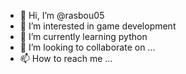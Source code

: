 - 👋 Hi, I’m @rasbou05
- 👀 I’m interested in game development
- 🌱 I’m currently learning python
- 💞️ I’m looking to collaborate on ...
- 📫 How to reach me ...

<!---
rasbou05/rasbou05 is a ✨ special ✨ repository because its `README.md` (this file) appears on your GitHub profile.
You can click the Preview link to take a look at your changes.
--->
